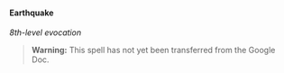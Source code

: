 #### Earthquake
<!-- markdownlint-disable-next-line no-emphasis-as-heading -->
_8th-level evocation_

> **Warning:**
> This spell has not yet been transferred from the Google Doc.
